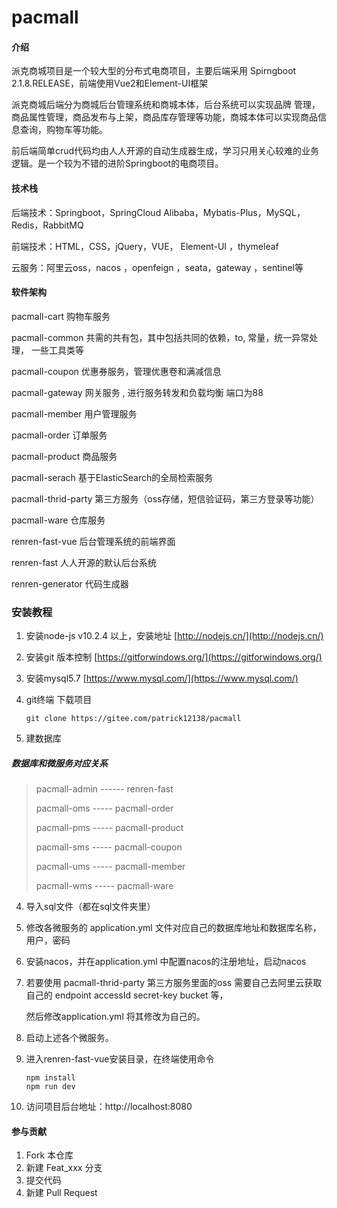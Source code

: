 # pacmall

#### 介绍
派克商城项目是一个较大型的分布式电商项目，主要后端采用 Spirngboot 2.1.8.RELEASE，前端使用Vue2和Element-UI框架

派克商城后端分为商城后台管理系统和商城本体，后台系统可以实现品牌 管理，商品属性管理，商品发布与上架，商品库存管理等功能，商城本体可以实现商品信息查询，购物车等功能。

前后端简单crud代码均由人人开源的自动生成器生成，学习只用关心较难的业务逻辑。是一个较为不错的进阶Springboot的电商项目。


#### 技术栈

后端技术：Springboot，SpringCloud Alibaba，Mybatis-Plus，MySQL，Redis，RabbitMQ

前端技术：HTML，CSS，jQuery，VUE， Element-UI ，thymeleaf

云服务：阿里云oss，nacos ，openfeign ，seata，gateway ，sentinel等

#### 软件架构
pacmall-cart 购物车服务

pacmall-common  共需的共有包，其中包括共同的依赖，to, 常量，统一异常处理， 一些工具类等

pacmall-coupon  优惠券服务，管理优惠卷和满减信息

pacmall-gateway 网关服务 , 进行服务转发和负载均衡 端口为88

pacmall-member 用户管理服务

pacmall-order 订单服务

pacmall-product 商品服务

pacmall-serach 基于ElasticSearch的全局检索服务

pacmall-thrid-party 第三方服务（oss存储，短信验证码，第三方登录等功能）

pacmall-ware 仓库服务

renren-fast-vue 后台管理系统的前端界面

renren-fast 人人开源的默认后台系统

renren-generator 代码生成器

### 安装教程

1. 安装node-js v10.2.4 以上，安装地址 [http://nodejs.cn/](http://nodejs.cn/)

2. 安装git 版本控制 [https://gitforwindows.org/](https://gitforwindows.org/)

3. 安装mysql5.7 [https://www.mysql.com/](https://www.mysql.com/)

4. git终端 下载项目

   ```shell
   git clone https://gitee.com/patrick12138/pacmall
   ```

6. 建数据库
      

##### 数据库和微服务对应关系

> pacmall-admin ------ renren-fast
>
> pacmall-oms ----- pacmall-order
>
> pacmall-pms ----- pacmall-product
>
> pacmall-sms ----- pacmall-coupon
>
> pacmall-ums ----- pacmall-member
>
> pacmall-wms ----- pacmall-ware

4. 导入sql文件（都在sql文件夹里）

5. 修改各微服务的 application.yml 文件对应自己的数据库地址和数据库名称，用户，密码

6. 安装nacos，并在application.yml 中配置nacos的注册地址，启动nacos

7. 若要使用 pacmall-thrid-party 第三方服务里面的oss 需要自己去阿里云获取自己的 endpoint accessId  secret-key bucket 等，

   然后修改application.yml 将其修改为自己的。

8. 启动上述各个微服务。

9. 进入renren-fast-vue安装目录，在终端使用命令

     ```shell
    npm install
	npm run dev
     ```
10. 访问项目后台地址：http://localhost:8080
#### 参与贡献

1.  Fork 本仓库
2.  新建 Feat_xxx 分支
3.  提交代码
4.  新建 Pull Request


